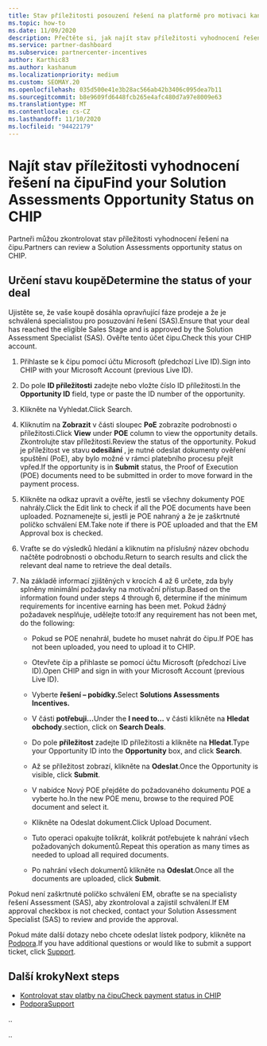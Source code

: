 ```yaml
---
title: Stav příležitosti posouzení řešení na platformě pro motivaci kanálu (čip)
ms.topic: how-to
ms.date: 11/09/2020
description: Přečtěte si, jak najít stav příležitosti vyhodnocení řešení na čipu.
ms.service: partner-dashboard
ms.subservice: partnercenter-incentives
author: Karthic83
ms.author: kashanum
ms.localizationpriority: medium
ms.custom: SEOMAY.20
ms.openlocfilehash: 035d500e41e3b28ac566ab42b3406c095dea7b11
ms.sourcegitcommit: b8e9609fd6448fcb265e4afc480d7a97e8009e63
ms.translationtype: MT
ms.contentlocale: cs-CZ
ms.lasthandoff: 11/10/2020
ms.locfileid: "94422179"
---
```

# <a name="find-your-solution-assessments-opportunity-status-on-chip"></a><span data-ttu-id="f352e-103">Najít stav příležitosti vyhodnocení řešení na čipu</span><span class="sxs-lookup"><span data-stu-id="f352e-103">Find your Solution Assessments Opportunity Status on CHIP</span></span>

<span data-ttu-id="f352e-104">Partneři můžou zkontrolovat stav příležitosti vyhodnocení řešení na čipu.</span><span class="sxs-lookup"><span data-stu-id="f352e-104">Partners can review a Solution Assessments opportunity status on CHIP.</span></span>

## <a name="determine-the-status-of-your-deal"></a><span data-ttu-id="f352e-105">Určení stavu koupě</span><span class="sxs-lookup"><span data-stu-id="f352e-105">Determine the status of your deal</span></span>

<span data-ttu-id="f352e-106">Ujistěte se, že vaše koupě dosáhla opravňující fáze prodeje a že je schválená specialistou pro posuzování řešení (SAS).</span><span class="sxs-lookup"><span data-stu-id="f352e-106">Ensure that your deal has reached the eligible Sales Stage and is approved by the Solution Assessment Specialist (SAS).</span></span> <span data-ttu-id="f352e-107">Ověřte tento účet čipu.</span><span class="sxs-lookup"><span data-stu-id="f352e-107">Check this your CHIP account.</span></span>

1. <span data-ttu-id="f352e-108">Přihlaste se k čipu pomocí účtu Microsoft (předchozí Live ID).</span><span class="sxs-lookup"><span data-stu-id="f352e-108">Sign into CHIP with your Microsoft Account (previous Live ID).</span></span>
1. <span data-ttu-id="f352e-109">Do pole **ID příležitosti** zadejte nebo vložte číslo ID příležitosti.</span><span class="sxs-lookup"><span data-stu-id="f352e-109">In the **Opportunity ID** field, type or paste the ID number of the opportunity.</span></span>
3. <span data-ttu-id="f352e-110">Klikněte na Vyhledat.</span><span class="sxs-lookup"><span data-stu-id="f352e-110">Click Search.</span></span>

1. <span data-ttu-id="f352e-111">Kliknutím na **Zobrazit** v části sloupec **PoE** zobrazíte podrobnosti o příležitosti.</span><span class="sxs-lookup"><span data-stu-id="f352e-111">Click **View** under **POE** column to view the opportunity details.</span></span> <span data-ttu-id="f352e-112">Zkontrolujte stav příležitosti.</span><span class="sxs-lookup"><span data-stu-id="f352e-112">Review the status of the opportunity.</span></span> <span data-ttu-id="f352e-113">Pokud je příležitost ve stavu **odesílání** , je nutné odeslat dokumenty ověření spuštění (PoE), aby bylo možné v rámci platebního procesu přejít vpřed.</span><span class="sxs-lookup"><span data-stu-id="f352e-113">If the opportunity is in **Submit** status, the Proof of Execution (POE) documents need to be submitted in order to move forward in the payment process.</span></span>
 
1. <span data-ttu-id="f352e-114">Klikněte na odkaz upravit a ověřte, jestli se všechny dokumenty POE nahrály.</span><span class="sxs-lookup"><span data-stu-id="f352e-114">Click the Edit link to check if all the POE documents have been uploaded.</span></span> <span data-ttu-id="f352e-115">Poznamenejte si, jestli je POE nahraný a že je zaškrtnuté políčko schválení EM.</span><span class="sxs-lookup"><span data-stu-id="f352e-115">Take note if there is POE uploaded and that the EM Approval box is checked.</span></span>
 
1. <span data-ttu-id="f352e-116">Vraťte se do výsledků hledání a kliknutím na příslušný název obchodu načtěte podrobnosti o obchodu.</span><span class="sxs-lookup"><span data-stu-id="f352e-116">Return to search results and click the relevant deal name to retrieve the deal details.</span></span> 

1. <span data-ttu-id="f352e-117">Na základě informací zjištěných v krocích 4 až 6 určete, zda byly splněny minimální požadavky na motivační přístup.</span><span class="sxs-lookup"><span data-stu-id="f352e-117">Based on the information found under steps 4 through 6, determine if the minimum requirements for incentive earning has been met.</span></span> <span data-ttu-id="f352e-118">Pokud žádný požadavek nesplňuje, udělejte toto:</span><span class="sxs-lookup"><span data-stu-id="f352e-118">If any requirement has not been met, do the following:</span></span>
 
     - <span data-ttu-id="f352e-119">Pokud se POE nenahrál, budete ho muset nahrát do čipu.</span><span class="sxs-lookup"><span data-stu-id="f352e-119">If POE has not been uploaded, you need to upload it to CHIP.</span></span>
 
     - <span data-ttu-id="f352e-120">Otevřete čip a přihlaste se pomocí účtu Microsoft (předchozí Live ID).</span><span class="sxs-lookup"><span data-stu-id="f352e-120">Open CHIP and sign in with your Microsoft Account (previous Live ID).</span></span>
 
     - <span data-ttu-id="f352e-121">Vyberte **řešení – pobídky.**</span><span class="sxs-lookup"><span data-stu-id="f352e-121">Select **Solutions Assessments Incentives.**</span></span>

     - <span data-ttu-id="f352e-122">V části **potřebuji...**</span><span class="sxs-lookup"><span data-stu-id="f352e-122">Under the **I need to…**</span></span> <span data-ttu-id="f352e-123">v části klikněte na **Hledat obchody**.</span><span class="sxs-lookup"><span data-stu-id="f352e-123">section, click on **Search Deals**.</span></span>

     - <span data-ttu-id="f352e-124">Do pole **příležitost** zadejte ID příležitosti a klikněte na **Hledat**.</span><span class="sxs-lookup"><span data-stu-id="f352e-124">Type your Opportunity ID into the **Opportunity** box, and click **Search**.</span></span>

     - <span data-ttu-id="f352e-125">Až se příležitost zobrazí, klikněte na **Odeslat**.</span><span class="sxs-lookup"><span data-stu-id="f352e-125">Once the Opportunity is visible, click **Submit**.</span></span>
  
     - <span data-ttu-id="f352e-126">V nabídce Nový POE přejděte do požadovaného dokumentu POE a vyberte ho.</span><span class="sxs-lookup"><span data-stu-id="f352e-126">In the new POE menu, browse to the required POE document and select it.</span></span>

     - <span data-ttu-id="f352e-127">Klikněte na Odeslat dokument.</span><span class="sxs-lookup"><span data-stu-id="f352e-127">Click Upload Document.</span></span>

     - <span data-ttu-id="f352e-128">Tuto operaci opakujte tolikrát, kolikrát potřebujete k nahrání všech požadovaných dokumentů.</span><span class="sxs-lookup"><span data-stu-id="f352e-128">Repeat this operation as many times as needed to upload all required documents.</span></span>

     - <span data-ttu-id="f352e-129">Po nahrání všech dokumentů klikněte na **Odeslat**.</span><span class="sxs-lookup"><span data-stu-id="f352e-129">Once all the documents are uploaded, click **Submit**.</span></span>

<span data-ttu-id="f352e-130">Pokud není zaškrtnuté políčko schválení EM, obraťte se na specialisty řešení Assessment (SAS), aby zkontroloval a zajistil schválení.</span><span class="sxs-lookup"><span data-stu-id="f352e-130">If EM approval checkbox is not checked, contact your Solution Assessment Specialist (SAS) to review and provide the approval.</span></span>
 
<span data-ttu-id="f352e-131">Pokud máte další dotazy nebo chcete odeslat lístek podpory, klikněte na [Podpora](report-problems-with-partner-center.md).</span><span class="sxs-lookup"><span data-stu-id="f352e-131">If you have additional questions or would like to submit a support ticket, click [Support](report-problems-with-partner-center.md).</span></span>

## <a name="next-steps"></a><span data-ttu-id="f352e-132">Další kroky</span><span class="sxs-lookup"><span data-stu-id="f352e-132">Next steps</span></span>

- [<span data-ttu-id="f352e-133">Kontrolovat stav platby na čipu</span><span class="sxs-lookup"><span data-stu-id="f352e-133">Check payment status in CHIP</span></span>](chip-payment-status.md)
- [<span data-ttu-id="f352e-134">Podpora</span><span class="sxs-lookup"><span data-stu-id="f352e-134">Support</span></span>](report-problems-with-partner-center.md)

<span data-ttu-id="f352e-135">.</span><span class="sxs-lookup"><span data-stu-id="f352e-135">.</span></span>




<span data-ttu-id="f352e-136">.</span><span class="sxs-lookup"><span data-stu-id="f352e-136">.</span></span>






